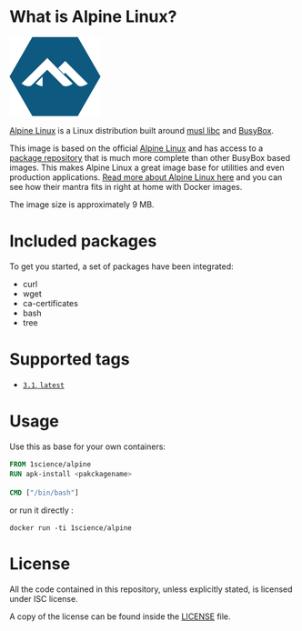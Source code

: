 # What is Alpine Linux?

![logo](https://raw.githubusercontent.com/1science/docker-alpine/latest/logo.png)

[Alpine Linux](http://alpinelinux.org/) is a Linux distribution built around [musl libc](http://www.musl-libc.org/) and [BusyBox](http://www.busybox.net/). 

This image is based on the official [Alpine Linux](https://registry.hub.docker.com/u/library/alpine/) and has access to a [package repository](http://forum.alpinelinux.org/packages) that is much more complete than other BusyBox based images. 
This makes Alpine Linux a great image base for utilities and even production applications. [Read more about Alpine Linux here](https://www.alpinelinux.org/about/) and you can see how their mantra fits in right at home with Docker images.

The image size is approximately 9 MB.

# Included packages

To get you started, a set of packages have been integrated:

- curl
- wget
- ca-certificates
- bash
- tree


# Supported tags

-	[`3.1`, `latest`](https://github.com/1science/docker-alpine/tree/3.1)

# Usage

Use this as base for your own containers:

```dockerfile
FROM 1science/alpine
RUN apk-install <pakckagename>

CMD ["/bin/bash"]
```

or run it directly : 

```
docker run -ti 1science/alpine
```


# License

All the code contained in this repository, unless explicitly stated, is
licensed under ISC license.

A copy of the license can be found inside the [LICENSE](LICENSE) file.